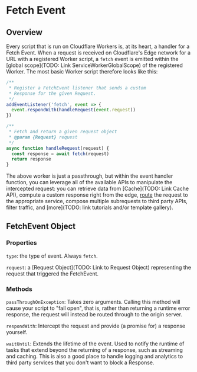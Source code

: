 # Fetch Event

## Overview

Every script that is run on Cloudflare Workers is, at its heart, a handler for a Fetch Event. When a request is received on Cloudflare's Edge network for a URL with a registered Worker script, a `fetch` event is emitted within the [global scope](TODO: Link ServiceWorkerGlobalScope) of the registered Worker. The most basic Worker script therefore looks like this:

```javascript
/**
 * Register a FetchEvent listener that sends a custom 
 * Response for the given Request.
 */
addEventListener('fetch', event => {
  event.respondWith(handleRequest(event.request))
})

/**
 * Fetch and return a given request object
 * @param {Request} request
 */
async function handleRequest(request) {
  const response = await fetch(request)
  return response
}
```

The above worker is just a passthrough, but within the event handler function, you can leverage all of the available APIs to manipulate the intercepted request: you can retrieve data from [Cache](TODO: Link Cache API), compute a custom response right from the edge, [route]() the request to the appropriate service, compose multiple subrequests to third party APIs, filter traffic, and [more](TODO: link tutorials and/or template gallery).

## FetchEvent Object

### Properties

`type`: the type of event. Always `fetch`.

`request`: a [Request Object](TODO: Link to Request Object) representing the request that triggered the FetchEvent.

### Methods

`passThroughOnException`: Takes zero arguments. Calling this method will cause your script to "fail open", that is, rather than returning a runtime error response, the request will instead be routed through to the origin server.

`respondWith`: Intercept the request and provide (a promise for) a response yourself.

`waitUntil`: Extends the lifetime of the event. Used to notify the runtime of tasks that extend beyond the returning of a response, such as streaming and caching. This is also a good place to handle logging and analytics to third party services that you don't want to block a Response.